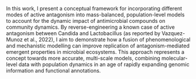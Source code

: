 In this work, I present a conceptual framework for incorporating different modes of active antagonism into mass-balanced, population-level models to account for the dynamic impact of antimicrobial compounds on community dynamics. By reverse-engineering a known case of active antagonism between Candida and Lactobacillus (as reported by Vazquez-Munoz et al., 2022), I aim to demonstrate how a fusion of phenomenological and mechanistic modelling can improve replication of antagonism-mediated emergent properties in microbial ecosystems. 
This approach represents a concept towards more accurate, multi-scale models, combining molecular-level data with population dynamics in an age of rapidly expanding genomic information and functional annotations.
